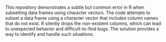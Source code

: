 This repository demonstrates a subtle but common error in R when subsetting data frames using character vectors.  The code attempts to subset a data frame using a character vector that includes column names that do not exist.  R silently drops the non-existent columns, which can lead to unexpected behavior and difficult-to-find bugs. The solution provides a way to identify and handle such situations.